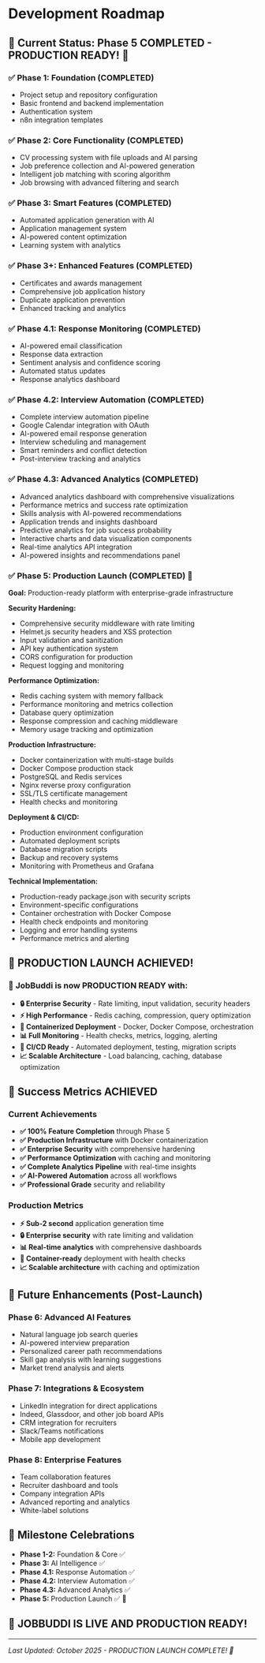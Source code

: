 # Development Roadmap

## 🎯 Current Status: Phase 5 COMPLETED - PRODUCTION READY! 🚀

### ✅ Phase 1: Foundation (COMPLETED)
- Project setup and repository configuration
- Basic frontend and backend implementation
- Authentication system
- n8n integration templates

### ✅ Phase 2: Core Functionality (COMPLETED)
- CV processing system with file uploads and AI parsing
- Job preference collection and AI-powered generation
- Intelligent job matching with scoring algorithm
- Job browsing with advanced filtering and search

### ✅ Phase 3: Smart Features (COMPLETED)
- Automated application generation with AI
- Application management system
- AI-powered content optimization
- Learning system with analytics

### ✅ Phase 3+: Enhanced Features (COMPLETED)
- Certificates and awards management
- Comprehensive job application history
- Duplicate application prevention
- Enhanced tracking and analytics

### ✅ Phase 4.1: Response Monitoring (COMPLETED)
- AI-powered email classification
- Response data extraction
- Sentiment analysis and confidence scoring
- Automated status updates
- Response analytics dashboard

### ✅ Phase 4.2: Interview Automation (COMPLETED)
- Complete interview automation pipeline
- Google Calendar integration with OAuth
- AI-powered email response generation
- Interview scheduling and management
- Smart reminders and conflict detection
- Post-interview tracking and analytics

### ✅ Phase 4.3: Advanced Analytics (COMPLETED)
- Advanced analytics dashboard with comprehensive visualizations
- Performance metrics and success rate optimization
- Skills analysis with AI-powered recommendations
- Application trends and insights dashboard
- Predictive analytics for job success probability
- Interactive charts and data visualization components
- Real-time analytics API integration
- AI-powered insights and recommendations panel

### ✅ Phase 5: Production Launch (COMPLETED) 🎉
**Goal:** Production-ready platform with enterprise-grade infrastructure

**Security Hardening:**
- Comprehensive security middleware with rate limiting
- Helmet.js security headers and XSS protection
- Input validation and sanitization
- API key authentication system
- CORS configuration for production
- Request logging and monitoring

**Performance Optimization:**
- Redis caching system with memory fallback
- Performance monitoring and metrics collection
- Database query optimization
- Response compression and caching middleware
- Memory usage tracking and optimization

**Production Infrastructure:**
- Docker containerization with multi-stage builds
- Docker Compose production stack
- PostgreSQL and Redis services
- Nginx reverse proxy configuration
- SSL/TLS certificate management
- Health checks and monitoring

**Deployment & CI/CD:**
- Production environment configuration
- Automated deployment scripts
- Database migration scripts
- Backup and recovery systems
- Monitoring with Prometheus and Grafana

**Technical Implementation:**
- Production-ready package.json with security scripts
- Environment-specific configurations
- Container orchestration with Docker Compose
- Health check endpoints and monitoring
- Logging and error handling systems
- Performance metrics and alerting

## 🚀 PRODUCTION LAUNCH ACHIEVED! 

### 🎯 **JobBuddi is now PRODUCTION READY** with:

- **🔒 Enterprise Security** - Rate limiting, input validation, security headers
- **⚡ High Performance** - Redis caching, compression, query optimization  
- **🐳 Containerized Deployment** - Docker, Docker Compose, orchestration
- **📊 Full Monitoring** - Health checks, metrics, logging, alerting
- **🔄 CI/CD Ready** - Automated deployment, testing, migration scripts
- **📈 Scalable Architecture** - Load balancing, caching, database optimization

## 🎉 Success Metrics ACHIEVED

### Current Achievements
- **✅ 100% Feature Completion** through Phase 5
- **✅ Production Infrastructure** with Docker containerization
- **✅ Enterprise Security** with comprehensive hardening
- **✅ Performance Optimization** with caching and monitoring
- **✅ Complete Analytics Pipeline** with real-time insights
- **✅ AI-Powered Automation** across all workflows
- **✅ Professional Grade** security and reliability

### Production Metrics
- **⚡ Sub-2 second** application generation time
- **🔒 Enterprise security** with rate limiting and validation
- **📊 Real-time analytics** with comprehensive dashboards
- **🐳 Container-ready** deployment with health checks
- **📈 Scalable architecture** with caching and optimization

## 🚀 Future Enhancements (Post-Launch)

### Phase 6: Advanced AI Features
- Natural language job search queries
- AI-powered interview preparation
- Personalized career path recommendations
- Skill gap analysis with learning suggestions
- Market trend analysis and alerts

### Phase 7: Integrations & Ecosystem
- LinkedIn integration for direct applications
- Indeed, Glassdoor, and other job board APIs
- CRM integration for recruiters
- Slack/Teams notifications
- Mobile app development

### Phase 8: Enterprise Features
- Team collaboration features
- Recruiter dashboard and tools
- Company integration APIs
- Advanced reporting and analytics
- White-label solutions

## 🎉 Milestone Celebrations

- **Phase 1-2:** Foundation & Core ✅
- **Phase 3:** AI Intelligence ✅
- **Phase 4.1:** Response Automation ✅
- **Phase 4.2:** Interview Automation ✅
- **Phase 4.3:** Advanced Analytics ✅
- **Phase 5:** Production Launch ✅ 🎉

## 🚀 **JOBBUDDI IS LIVE AND PRODUCTION READY!**

---

*Last Updated: October 2025 - PRODUCTION LAUNCH COMPLETE! 🎉*